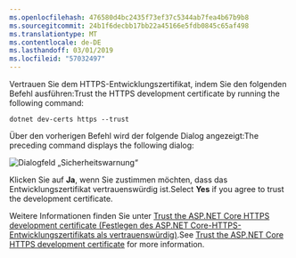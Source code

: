 ```yaml
---
ms.openlocfilehash: 476580d4bc2435f73ef37c5344ab7fea4b67b9b8
ms.sourcegitcommit: 24b1f6decbb17bb22a45166e5fdb0845c65af498
ms.translationtype: MT
ms.contentlocale: de-DE
ms.lasthandoff: 03/01/2019
ms.locfileid: "57032497"
---
```

<span data-ttu-id="af15a-101">Vertrauen Sie dem HTTPS-Entwicklungszertifikat, indem Sie den folgenden Befehl ausführen:</span><span class="sxs-lookup"><span data-stu-id="af15a-101">Trust the HTTPS development certificate by running the following command:</span></span>

```console
dotnet dev-certs https --trust
```

<span data-ttu-id="af15a-102">Über den vorherigen Befehl wird der folgende Dialog angezeigt:</span><span class="sxs-lookup"><span data-stu-id="af15a-102">The preceding command displays the following dialog:</span></span>

![Dialogfeld „Sicherheitswarnung“](~/getting-started/_static/cert.png)

<span data-ttu-id="af15a-104">Klicken Sie auf **Ja**, wenn Sie zustimmen möchten, dass das Entwicklungszertifikat vertrauenswürdig ist.</span><span class="sxs-lookup"><span data-stu-id="af15a-104">Select **Yes** if you agree to trust the development certificate.</span></span>

<span data-ttu-id="af15a-105">Weitere Informationen finden Sie unter [Trust the ASP.NET Core HTTPS development certificate (Festlegen des ASP.NET Core-HTTPS-Entwicklungszertifikats als vertrauenswürdig)](xref:security/enforcing-ssl#trust-the-aspnet-core-https-development-certificate-on-windows-and-macos).</span><span class="sxs-lookup"><span data-stu-id="af15a-105">See [Trust the ASP.NET Core HTTPS development certificate](xref:security/enforcing-ssl#trust-the-aspnet-core-https-development-certificate-on-windows-and-macos) for more information.</span></span>